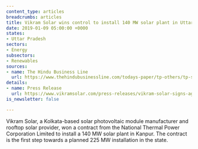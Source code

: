 ```yaml
---
content_type: articles
breadcrumbs: articles
title: Vikram Solar wins control to install 140 MW solar plant in Uttar Pradeshr
date: 2019-01-09 05:00:00 +0000
states:
- Uttar Pradesh
sectors:
- Energy
subsectors:
- Renewables
sources:
- name: The Hindu Business Line
  url: https://www.thehindubusinessline.com/todays-paper/tp-others/tp-states/article25895481.ece
details:
- name: Press Release
  url: https://www.vikramsolar.com/press-releases/vikram-solar-signs-agreement-with-ntpc-for-140-mw-solar-project/
is_newsletter: false

---
```

Vikram Solar, a Kolkata-based solar photovoltaic module manufacturer and rooftop solar provider, won a contract from the National Thermal Power Corporation Limited to install a 140 MW solar plant in Kanpur. The contract is the first step towards a planned 225 MW installation in the state.
